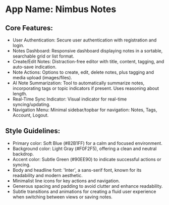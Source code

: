 # **App Name**: Nimbus Notes

## Core Features:

- User Authentication: Secure user authentication with registration and login.
- Notes Dashboard: Responsive dashboard displaying notes in a sortable, searchable grid or list format.
- Create/Edit Notes: Distraction-free editor with title, content, tagging, and auto-save indication.
- Note Actions: Options to create, edit, delete notes, plus tagging and media upload (images/files).
- AI Note Summarization: Tool to automatically summarize notes, incorporating tags or topic indicators if present. Uses reasoning about length.
- Real-Time Sync Indicator: Visual indicator for real-time syncing/updating.
- Navigation Menu: Minimal sidebar/topbar for navigation: Notes, Tags, Account, Logout.

## Style Guidelines:

- Primary color: Soft Blue (#82B1FF) for a calm and focused environment.
- Background color: Light Gray (#F0F2F5), offering a clean and neutral backdrop.
- Accent color: Subtle Green (#90EE90) to indicate successful actions or syncing.
- Body and headline font: 'Inter', a sans-serif font, known for its readability and modern aesthetic.
- Minimalist line icons for key actions and navigation.
- Generous spacing and padding to avoid clutter and enhance readability.
- Subtle transitions and animations for creating a fluid user experience when switching between views or saving notes.